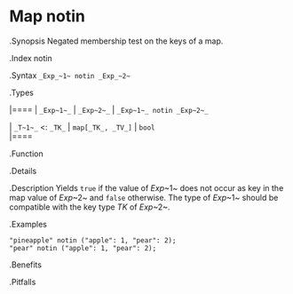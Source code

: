 # Map notin

.Synopsis
Negated membership test on the keys of a map.

.Index
notin

.Syntax
`_Exp_~1~ notin _Exp_~2~`

.Types

|====
| `_Exp~1~_`           |  `_Exp~2~_`         | `_Exp~1~_ notin _Exp~2~_` 

| `_T~1~_`  <: `_TK_`  |  `map[_TK_, _TV_]` | `bool`               
|====

.Function

.Details

.Description
Yields `true` if the value of _Exp_~1~ does not occur as key in the map value of _Exp_~2~ and `false` otherwise. 
The type of _Exp_~1~ should be compatible with the key type _TK_ of _Exp_~2~.

.Examples
```rascal-shell
"pineapple" notin ("apple": 1, "pear": 2);
"pear" notin ("apple": 1, "pear": 2);
```

.Benefits

.Pitfalls

